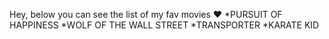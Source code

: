 Hey, below you can see the list of my fav movies :heart:
*PURSUIT OF HAPPINESS
*WOLF OF THE WALL STREET
*TRANSPORTER
*KARATE KID
